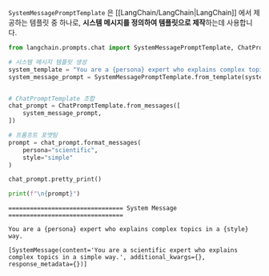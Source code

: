 `SystemMessagePromptTemplate` 은 [[LangChain/LangChain|LangChain]] 에서 제공하는 템플릿 중 하나로, **시스템 메시지를 정의하여 템플릿으로 제작**하는데 사용합니다.

```python
from langchain.prompts.chat import SystemMessagePromptTemplate, ChatPromptTemplate

# 시스템 메시지 템플릿 생성
system_template = "You are a {persona} expert who explains complex topics in a {style} way."
system_message_prompt = SystemMessagePromptTemplate.from_template(system_template)


# ChatPromptTemplate 조합
chat_prompt = ChatPromptTemplate.from_messages([
    system_message_prompt,
])

# 프롬프트 포맷팅
prompt = chat_prompt.format_messages(
    persona="scientific",
    style="simple"
)

chat_prompt.pretty_print()

print(f"\n{prompt}")
```

```
================================ System Message ================================

You are a {persona} expert who explains complex topics in a {style} way.

[SystemMessage(content='You are a scientific expert who explains complex topics in a simple way.', additional_kwargs={}, response_metadata={})]
```

